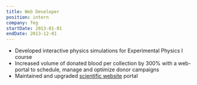 ```yaml
---
title: Web Developer
position: intern
company: feg
startDate: 2013-01-01
endDate: 2013-12-01
---
```

- Developed interactive physics simulations for Experimental Physics I course
- Increased volume of donated blood per collection by 300% with a web-portal to schedule, manage and optimize donor campaigns
- Maintained and upgraded [scientific website](https://www.highdilution.org/index.php/ijhdr) portal